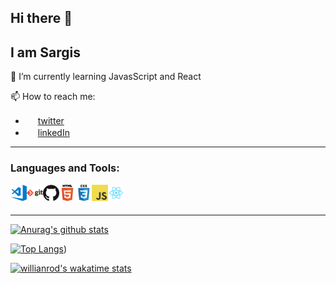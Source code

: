 ## Hi there 👋

## I am Sargis

🌱 I’m currently learning JavasScript and React

📫 How to reach me:

- <img  height="16"  width="16"  src="https://cdn.jsdelivr.net/npm/simple-icons@latest/icons/twitter.svg"  /> [twitter](https://twitter.com/AbovyanSargis)
- <img  height="16"  width="16"  src="https://cdn.jsdelivr.net/npm/simple-icons@latest/icons/linkedin.svg"  /> [linkedIn](https://www.linkedin.com/in/sargis-abovyan-7ab560b4/)

---

### Languages and Tools:

<img  align="left"  alt="Visual Studio Code"  width="26px"  src="https://raw.githubusercontent.com/github/explore/80688e429a7d4ef2fca1e82350fe8e3517d3494d/topics/visual-studio-code/visual-studio-code.png"  /> 
<img  align="left"  alt="Git"  width="26px"  src="https://raw.githubusercontent.com/github/explore/80688e429a7d4ef2fca1e82350fe8e3517d3494d/topics/git/git.png"  />

 <img  align="left"  alt="GitHub"  width="26px"  src="https://raw.githubusercontent.com/github/explore/78df643247d429f6cc873026c0622819ad797942/topics/github/github.png"  />

<img  align="left"  alt="HTML5"  width="26px"  src="https://raw.githubusercontent.com/github/explore/80688e429a7d4ef2fca1e82350fe8e3517d3494d/topics/html/html.png"  />

<img  align="left"  alt="CSS3"  width="26px"  src="https://raw.githubusercontent.com/github/explore/80688e429a7d4ef2fca1e82350fe8e3517d3494d/topics/css/css.png"  />

 <img  align="left"  alt="JavaScript"  width="26px"  src="https://raw.githubusercontent.com/github/explore/80688e429a7d4ef2fca1e82350fe8e3517d3494d/topics/javascript/javascript.png"  />

 <img align="left" alt="React" width="26px" src="https://raw.githubusercontent.com/github/explore/80688e429a7d4ef2fca1e82350fe8e3517d3494d/topics/react/react.png" />
 


<br><br>

---

[![Anurag's github stats](https://github-readme-stats.vercel.app/api?username=sabovyan&count_private=true&hide=stars,prs&show_icons=true&theme=react)](https://github.com/sabovyan/github-readme-stats)

[![Top Langs](https://github-readme-stats.vercel.app/api/top-langs/?username=sabovyan&layout=compact)](https://github.com/sabovyan/github-readme-stats&theme=react))

[![willianrod's wakatime stats](https://github-readme-stats.vercel.app/api/wakatime?username=sabovyan)](https://github.com/sabovyan/github-readme-stats)


<!--
**sabovyan/sabovyan** is a ✨ _special_ ✨ repository because its `README.md` (this file) appears on your GitHub profile.

Here are some ideas to get you started:

- 🔭 I’m currently working on ...
- 🌱 I’m currently learning ...
- 👯 I’m looking to collaborate on ...
- 🤔 I’m looking for help with ...
- 💬 Ask me about ...
- 📫 How to reach me: ...
- 😄 Pronouns: ...
- ⚡ Fun fact: ...

### Languages and Tools that I am learning:

<img align="left" alt="Sass" width="26px" src="https://raw.githubusercontent.com/github/explore/80688e429a7d4ef2fca1e82350fe8e3517d3494d/topics/sass/sass.png" />

<img align="left" alt="React" width="26px" src="https://raw.githubusercontent.com/github/explore/80688e429a7d4ef2fca1e82350fe8e3517d3494d/topics/react/react.png" />

- [<img align="left" alt="Deno" width="26px" src="https://raw.githubusercontent.com/github/explore/361e2821e2dea67711cde99c9c40ed357061cf27/topics/deno/deno.png" />][webdevplaylist]
-
[<img align="left" alt="MongoDB" width="26px" src="https://raw.githubusercontent.com/github/explore/80688e429a7d4ef2fca1e82350fe8e3517d3494d/topics/mongodb/mongodb.png" />][webdevplaylist]

[<img align="left" alt="Gatsby" width="26px" src="https://raw.githubusercontent.com/github/explore/e94815998e4e0713912fed477a1f346ec04c3da2/topics/gatsby/gatsby.png" />][webdevplaylist]
-->
